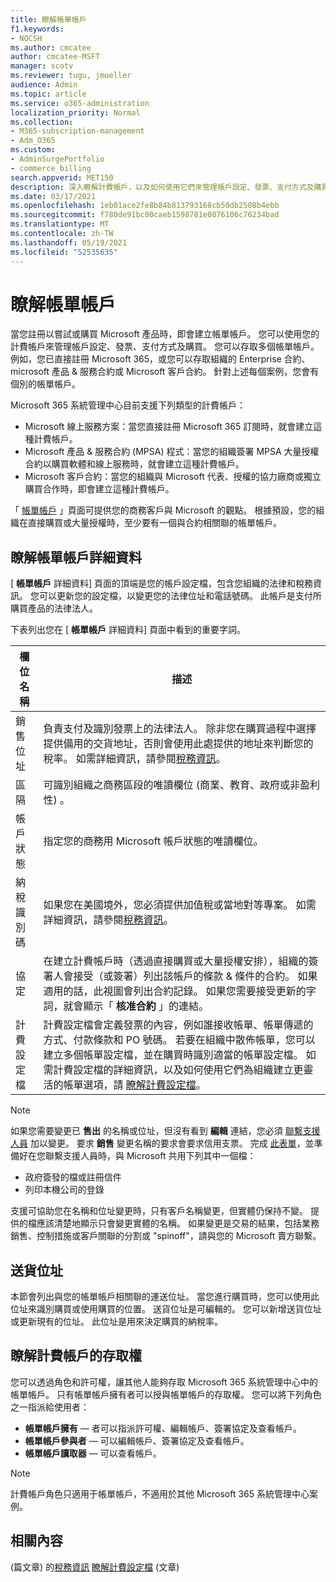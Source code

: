 ```yaml
---
title: 瞭解帳單帳戶
f1.keywords:
- NOCSH
ms.author: cmcatee
author: cmcatee-MSFT
manager: scotv
ms.reviewer: tugu, jmueller
audience: Admin
ms.topic: article
ms.service: o365-administration
localization_priority: Normal
ms.collection:
- M365-subscription-management
- Adm_O365
ms.custom:
- AdminSurgePortfolio
- commerce_billing
search.appverid: MET150
description: 深入瞭解計費帳戶，以及如何使用它們來管理帳戶設定、發票、支付方式及購買。
ms.date: 03/17/2021
ms.openlocfilehash: 1eb01ace2fe8b84b813793168cb50db2508b4ebb
ms.sourcegitcommit: f780de91bc00caeb1598781e0076106c76234bad
ms.translationtype: MT
ms.contentlocale: zh-TW
ms.lasthandoff: 05/19/2021
ms.locfileid: "52535635"
---
```

# <a name="understand-billing-accounts"></a>瞭解帳單帳戶

當您註冊以嘗試或購買 Microsoft 產品時，即會建立帳單帳戶。 您可以使用您的計費帳戶來管理帳戶設定、發票、支付方式及購買。 您可以存取多個帳單帳戶。 例如，您已直接註冊 Microsoft 365，或您可以存取組織的 Enterprise 合約、microsoft 產品 & 服務合約或 Microsoft 客戶合約。 針對上述每個案例，您會有個別的帳單帳戶。

Microsoft 365 系統管理中心目前支援下列類型的計費帳戶：

- Microsoft 線上服務方案：當您直接註冊 Microsoft 365 訂閱時，就會建立這種計費帳戶。
- Microsoft 產品 & 服務合約 (MPSA) 程式：當您的組織簽署 MPSA 大量授權合約以購買軟體和線上服務時，就會建立這種計費帳戶。
- Microsoft 客戶合約：當您的組織與 Microsoft 代表、授權的協力廠商或獨立購買合作時，即會建立這種計費帳戶。

「 <a href="https://go.microsoft.com/fwlink/p/?linkid=2084771" target="_blank">帳單帳戶</a> 」頁面可提供您的商務客戶與 Microsoft 的觀點。 根據預設，您的組織在直接購買或大量授權時，至少要有一個與合約相關聯的帳單帳戶。

## <a name="understand-billing-account-details"></a>瞭解帳單帳戶詳細資料

[ **帳單帳戶** 詳細資料] 頁面的頂端是您的帳戶設定檔，包含您組織的法律和稅務資訊。 您可以更新您的設定檔，以變更您的法律位址和電話號碼。 此帳戶是支付所購買產品的法律法人。

下表列出您在 [ **帳單帳戶** 詳細資料] 頁面中看到的重要字詞。

| 欄位名稱 | 描述 |
|------------------|------------------------------------------------------------------------------------------------------------------------------------------------------------------------------------------------------------------------------------------------------------------------------|
| 銷售位址 | 負責支付及識別發票上的法律法人。 除非您在購買過程中選擇提供備用的交貨地址，否則會使用此處提供的地址來判斷您的稅率。 如需詳細資訊，請參閱[稅務資訊](billing-and-payments/tax-information.md)。 |
| 區隔 | 可識別組織之商務區段的唯讀欄位 (商業、教育、政府或非盈利性) 。 |
| 帳戶狀態 | 指定您的商務用 Microsoft 帳戶狀態的唯讀欄位。 |
| 納稅識別碼 | 如果您在美國境外，您必須提供加值稅或當地對等專案。 如需詳細資訊，請參閱[稅務資訊](billing-and-payments/tax-information.md)。 |
| 協定 | 在建立計費帳戶時（透過直接購買或大量授權安排），組織的簽署人會接受（或簽署）列出該帳戶的條款 & 條件的合約。 如果適用的話，此視圖會列出合約記錄。 如果您需要接受更新的字詞，就會顯示「 **核准合約** 」的連結。 |
| 計費設定檔 | 計費設定檔會定義發票的內容，例如誰接收帳單、帳單傳遞的方式、付款條款和 PO 號碼。 若要在組織中散佈帳單，您可以建立多個帳單設定檔，並在購買時識別適當的帳單設定檔。 如需計費設定檔的詳細資訊，以及如何使用它們為組織建立更靈活的帳單選項，請 [瞭解計費設定檔](billing-and-payments/manage-billing-profiles.md)。 |

> [!NOTE]
> 如果您需要變更已 **售出** 的名稱或位址，但沒有看到 **編輯** 連結，您必須 [聯繫支援人員](../business-video/get-help-support.md) 加以變更。 要求 **銷售** 變更名稱的要求會要求信用支票。 完成 [此表單](https://www.microsoft.com/download/details.aspx?id=102732)，並準備好在您聯繫支援人員時，與 Microsoft 共用下列其中一個檔：
>
> - 政府簽發的檔或註冊信件
> - 列印本機公司的登錄
>
> 支援可協助您在名稱和位址變更時，只有客戶名稱變更，但實體仍保持不變。 提供的檔應該清楚地顯示只會變更實體的名稱。 如果變更是交易的結果，包括業務銷售、控制措施或客戶關聯的分割或 "spinoff"，請與您的 Microsoft 賣方聯繫。

## <a name="shipping-addresses"></a>送貨位址

本節會列出與您的帳單帳戶相關聯的運送位址。 當您進行購買時，您可以使用此位址來識別購買或使用購買的位置。 送貨位址是可編輯的。 您可以新增送貨位址或更新現有的位址。 此位址是用來決定購買的納稅率。

## <a name="understand-access-to-billing-accounts"></a>瞭解計費帳戶的存取權

您可以透過角色和許可權，讓其他人能夠存取 Microsoft 365 系統管理中心中的帳單帳戶。 只有帳單帳戶擁有者可以授與帳單帳戶的存取權。 您可以將下列角色之一指派給使用者：

- **帳單帳戶擁有** &mdash; 者可以指派許可權、編輯帳戶、簽署協定及查看帳戶。
- **帳單帳戶參與者** &mdash; 可以編輯帳戶、簽署協定及查看帳戶。
- **帳單帳戶讀取器** &mdash; 可以查看帳戶。

> [!Note]
> 計費帳戶角色只適用于帳單帳戶，不適用於其他 Microsoft 365 系統管理中心案例。

## <a name="related-content"></a>相關內容

 (篇文章) 的[稅務資訊](billing-and-payments/tax-information.md)
[瞭解計費設定檔](billing-and-payments/manage-billing-profiles.md) (文章) 
